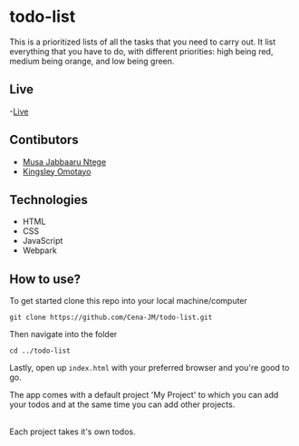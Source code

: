 # todo-list

This is a prioritized lists of all the tasks that you need to carry out. It list everything that you have to do, with different priorities: high being red, medium being orange, and low being green.

## Live
-[Live](https://raw.githack.com/Cena-JM/todo-list/development/dist/index.html)

## Contibutors
- [Musa Jabbaaru Ntege](https://github.com/Cena-JM)
- [Kingsley Omotayo](https://github.com/kvnlay)

## Technologies

- HTML
- CSS
- JavaScript
- Webpark

## How to use?

To get started clone this repo into your local machine/computer

```git clone https://github.com/Cena-JM/todo-list.git```

Then navigate into the folder

```cd ../todo-list```

Lastly, open up ```index.html``` with your preferred browser and you're good to go.

The app comes with a default project 'My Project' to which you can add your todos and at the same time you can add other projects.<br><br>

Each project takes it's own todos.
